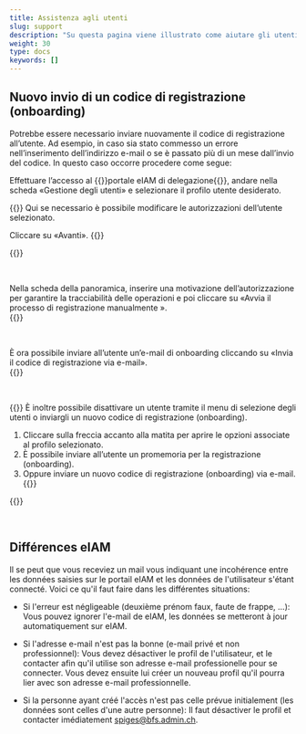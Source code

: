 ```yaml
---
title: Assistenza agli utenti
slug: support
description: "Su questa pagina viene illustrato come aiutare gli utenti in caso di necessità. La gestione degli utenti è un compito esclusivamente di competenza dei responsabili cantonali (KT_Superuser)."
weight: 30
type: docs
keywords: []
---
```


## Nuovo invio di un codice di registrazione (onboarding)

Potrebbe essere necessario inviare nuovamente il codice di registrazione all’utente. Ad esempio, in caso sia stato commesso un errore nell’inserimento dell’indirizzo e-mail o se è passato più di un mese dall’invio del codice. In questo caso occorre procedere come segue:

Effettuare l’accesso al {{<link url="https://www.portal.eiam.admin.ch/portal/adminservice/app/home" newTab="true">}}portale eIAM di delegazione{{</link>}}, andare nella scheda «Gestione degli utenti» e selezionare il profilo utente desiderato.

<!-- 1eme paire de colonnes -->

<div class="two_column">

<div class="left_col">
<!-- First column content goes here -->
{{<markdown>}}
Qui se necessario è possibile modificare le autorizzazioni dell’utente selezionato.

Cliccare su «Avanti».
{{</markdown>}}
</div>

<div class="right_col">
<!-- Second column content goes here -->
{{<insertImage image="continuer_it.png" class="edge max-w-90">}}
</div>
</div>

&nbsp;

<!-- 2eme paire de colonnes -->

<div class="two_column">

<div class="left_col">
<!-- First column content goes here -->
Nella scheda della panoramica, inserire una motivazione dell’autorizzazione per garantire la tracciabilità delle operazioni e poi cliccare su «Avvia il processo di registrazione manualmente ».
</div>

<div class="right_col">
<!-- Second column content goes here -->
{{<insertImage image="enreg_manu_it.png" class="edge max-w-90">}}
</div>
</div>

&nbsp;

<!-- 3eme paire de colonnes -->

<div class="two_column">

<div class="left_col">
<!-- First column content goes here -->
È ora possibile inviare all’utente un’e-mail di onboarding cliccando su «Invia il codice di registrazione via e-mail».
</div>

<div class="right_col">
<!-- Second column content goes here -->
{{<insertImage image="onboarding_it.png" class="edge max-w-90">}}
</div>
</div>

&nbsp;

<!-- 4eme paire de colonnes -->

<div class="two_column">

<div class="left_col">
<!-- First column content goes here -->
{{<markdown>}}
È inoltre possibile disattivare un utente tramite il menu di selezione degli utenti o inviargli un nuovo codice di registrazione (onboarding).

1. Cliccare sulla freccia accanto alla matita per aprire le opzioni associate al profilo selezionato.
2. È possibile inviare all’utente un promemoria per la registrazione (onboarding).
3. Oppure inviare un nuovo codice di registrazione (onboarding) via e-mail.
{{</markdown>}}

</div>

<div class="right_col">
<!-- Second column content goes here -->
{{<insertImage image="global_onboarding_it.png" class="edge max-w-90">}}
</div>
</div>

&nbsp;

<!-- A traduire: new FAQ-->
## Différences eIAM

Il se peut que vous receviez un mail vous indiquant une incohérence entre les données saisies sur le portail eIAM et les données de l'utilisateur s'étant connecté. Voici ce qu'il faut faire dans les différentes situations:

- Si l'erreur est négligeable (deuxième prénom faux, faute de frappe, ...): Vous pouvez ignorer l'e-mail de eIAM, les données se metteront à jour automatiquement sur eIAM.

- Si l'adresse e-mail n'est pas la bonne (e-mail privé et non professionnel): Vous devez désactiver le profil de l'utilisateur, et le contacter afin qu'il utilise son adresse e-mail professionelle pour se connecter. Vous devez ensuite lui créer un nouveau profil qu'il pourra lier avec son adresse e-mail professionnelle.

- Si la personne ayant créé l'accès n'est pas celle prévue initialement (les données sont celles d'une autre personne): Il faut désactiver le profil et contacter imédiatement <spiges@bfs.admin.ch>.
